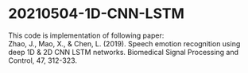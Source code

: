 # 20210504-1D-CNN-LSTM

This code is implementation of following paper:\
Zhao, J., Mao, X., & Chen, L. (2019). Speech emotion recognition using deep 1D & 2D CNN LSTM networks. Biomedical Signal Processing and Control, 47, 312-323.
